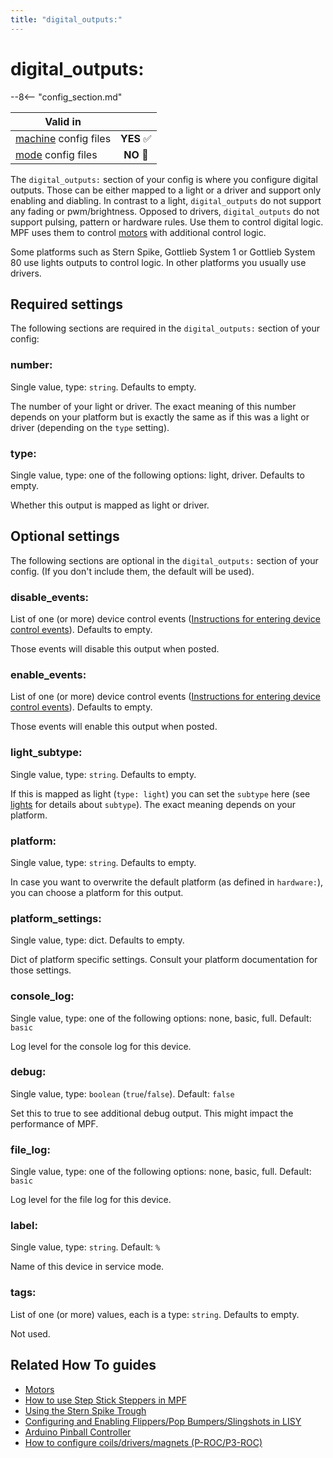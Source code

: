 ```yaml
---
title: "digital_outputs:"
---
```


# digital_outputs:


--8<-- "config_section.md"

| Valid in | |
|-----|:----:|
|[machine](instructions/machine_config.md) config files |**YES** :white_check_mark:|
|[mode](instructions/mode_config.md) config files|**NO** :no_entry_sign:|

The `digital_outputs:` section of your config is where you configure
digital outputs. Those can be either mapped to a light or a driver and
support only enabling and diabling. In contrast to a light,
`digital_outputs` do not support any fading or pwm/brightness. Opposed
to drivers, `digital_outputs` do not support pulsing, pattern or
hardware rules. Use them to control digital logic. MPF uses them to
control [motors](motors.md) with
additional control logic.

Some platforms such as Stern Spike, Gottlieb System 1 or Gottlieb System
80 use lights outputs to control logic. In other platforms you usually
use drivers.

## Required settings

The following sections are required in the `digital_outputs:` section of
your config:

### number:

Single value, type: `string`. Defaults to empty.

The number of your light or driver. The exact meaning of this number
depends on your platform but is exactly the same as if this was a light
or driver (depending on the `type` setting).

### type:

Single value, type: one of the following options: light, driver.
Defaults to empty.

Whether this output is mapped as light or driver.

## Optional settings

The following sections are optional in the `digital_outputs:` section of
your config. (If you don't include them, the default will be used).

### disable_events:

List of one (or more) device control events
([Instructions for entering device control events](instructions/device_control_events.md)). Defaults to empty.

Those events will disable this output when posted.

### enable_events:

List of one (or more) device control events
([Instructions for entering device control events](instructions/device_control_events.md)). Defaults to empty.

Those events will enable this output when posted.

### light_subtype:

Single value, type: `string`. Defaults to empty.

If this is mapped as light (`type: light`) you can set the `subtype`
here (see [lights](lights.md) for
details about `subtype`). The exact meaning depends on your platform.

### platform:

Single value, type: `string`. Defaults to empty.

In case you want to overwrite the default platform (as defined in
`hardware:`), you can choose a platform for this output.

### platform_settings:

Single value, type: dict. Defaults to empty.

Dict of platform specific settings. Consult your platform documentation
for those settings.

### console_log:

Single value, type: one of the following options: none, basic, full.
Default: `basic`

Log level for the console log for this device.

### debug:

Single value, type: `boolean` (`true`/`false`). Default: `false`

Set this to true to see additional debug output. This might impact the
performance of MPF.

### file_log:

Single value, type: one of the following options: none, basic, full.
Default: `basic`

Log level for the file log for this device.

### label:

Single value, type: `string`. Default: `%`

Name of this device in service mode.

### tags:

List of one (or more) values, each is a type: `string`. Defaults to
empty.

Not used.

## Related How To guides

* [Motors](../mechs/motors.md)
* [How to use Step Stick Steppers in MPF](../hardware/stepstick.md)
* [Using the Stern Spike Trough](../mechs/troughs/spike_trough.md)
* [Configuring and Enabling Flippers/Pop Bumpers/Slingshots in LISY](../hardware/lisy/flippers_slings_popbumpers.md)
* [Arduino Pinball Controller](../hardware/apc/index.md)
* [How to configure coils/drivers/magnets (P-ROC/P3-ROC)](../hardware/multimorphic/drivers.md)
